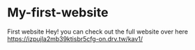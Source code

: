 # My-first-website
First website
Hey!
you can check out the full website over here https://izpujla2mb39ktisbr5cfg-on.drv.tw/kav1/
